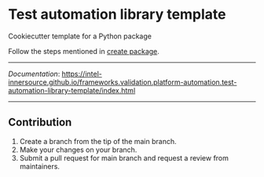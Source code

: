 # Test automation library template
Cookiecutter template for a Python package

Follow the steps mentioned in [create package](docs/create-package.md).

---

*Documentation*: https://intel-innersource.github.io/frameworks.validation.platform-automation.test-automation-library-template/index.html

---

## Contribution

1. Create a branch from the tip of the main branch.
2. Make your changes on your branch.
3. Submit a pull request for main branch and request a review from maintainers.